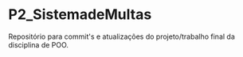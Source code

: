 # P2_SistemadeMultas
Repositório para commit's e atualizações do projeto/trabalho final da disciplina de POO.

